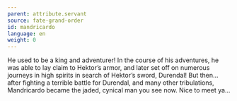 ```yaml
---
parent: attribute.servant
source: fate-grand-order
id: mandricardo
language: en
weight: 0
---
```


He used to be a king and adventurer!
In the course of his adventures, he was able to lay claim to Hektor’s armor, and later set off on numerous journeys in high spirits in search of Hektor’s sword, Durendal! But then…after fighting a terrible battle for Durendal, and many other tribulations, Mandricardo became the jaded, cynical man you see now. Nice to meet ya…
